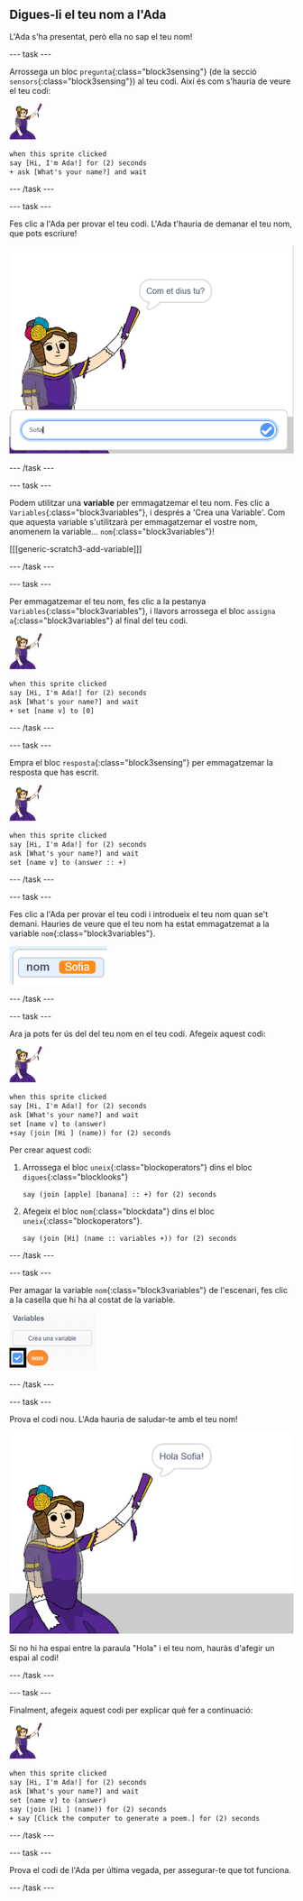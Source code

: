 ## Digues-li el teu nom a l'Ada

L'Ada s'ha presentat, però ella no sap el teu nom!

\--- task \---

Arrossega un bloc `pregunta`{:class="block3sensing"} (de la secció `sensors`{:class="block3sensing"}) al teu codi. Així és com s'hauria de veure el teu codi:

![personatge de l'ada](images/ada-sprite.png)

```blocks3
when this sprite clicked
say [Hi, I'm Ada!] for (2) seconds
+ ask [What's your name?] and wait
```

\--- /task \---

\--- task \---

Fes clic a l'Ada per provar el teu codi. L'Ada t'hauria de demanar el teu nom, que pots escriure!

![personatge de l'ada preguntant el teu nom](images/poetry-input.png)

\--- /task \---

\--- task \---

Podem utilitzar una **variable** per emmagatzemar el teu nom. Fes clic a `Variables`{:class="block3variables"}, i després a 'Crea una Variable'. Com que aquesta variable s'utilitzarà per emmagatzemar el vostre nom, anomenem la variable... `nom`{:class="block3variables"}!

[[[generic-scratch3-add-variable]]]

\--- /task \---

\--- task \---

Per emmagatzemar el teu nom, fes clic a la pestanya `Variables`{:class="block3variables"}, i llavors arrossega el bloc `assigna a`{:class="block3variables"} al final del teu codi.

![personatge de l'ada](images/ada-sprite.png)

```blocks3
when this sprite clicked
say [Hi, I'm Ada!] for (2) seconds
ask [What's your name?] and wait
+ set [name v] to [0]
```

\--- /task \---

\--- task \---

Empra el bloc `resposta`{:class="block3sensing"} per emmagatzemar la resposta que has escrit.

![personatge de l'ada](images/ada-sprite.png)

```blocks3
when this sprite clicked
say [Hi, I'm Ada!] for (2) seconds
ask [What's your name?] and wait
set [name v] to (answer :: +)
```

\--- /task \---

\--- task \---

Fes clic a l'Ada per provar el teu codi i introdueix el teu nom quan se't demani. Hauries de veure que el teu nom ha estat emmagatzemat a la variable `nom`{:class="block3variables"}.

![captura de pantalla](images/poetry-name-test.png)

\--- /task \---

\--- task \---

Ara ja pots fer ús del del teu nom en el teu codi. Afegeix aquest codi:

![personatge de l'ada](images/ada-sprite.png)

```blocks3
when this sprite clicked
say [Hi, I'm Ada!] for (2) seconds
ask [What's your name?] and wait
set [name v] to (answer)
+say (join [Hi ] (name)) for (2) seconds 
```

Per crear aquest codi:

1. Arrossega el bloc `uneix`{:class="blockoperators"} dins el bloc `digues`{:class="blocklooks"}
    
    ```blocks3
    say (join [apple] [banana] :: +) for (2) seconds
    ```

2. Afegeix el bloc `nom`{:class="blockdata"} dins el bloc `uneix`{:class="blockoperators"}.
    
    ```blocks3
    say (join [Hi] (name :: variables +)) for (2) seconds
    ```

\--- /task \---

\--- task \---

Per amagar la variable `nom`{:class="block3variables"} de l'escenari, fes clic a la casella que hi ha al costat de la variable.

![casella de la variable nom](images/poetry-tick-annotated.png)

\--- /task \---

\--- task \---

Prova el codi nou. L'Ada hauria de saludar-te amb el teu nom!

![captura de pantalla](images/poetry-name-test2.png)

Si no hi ha espai entre la paraula "Hola" i el teu nom, hauràs d'afegir un espai al codi!

\--- /task \---

\--- task \---

Finalment, afegeix aquest codi per explicar què fer a continuació:

![personatge de l'ada](images/ada-sprite.png)

```blocks3
when this sprite clicked
say [Hi, I'm Ada!] for (2) seconds
ask [What's your name?] and wait
set [name v] to (answer)
say (join [Hi ] (name)) for (2) seconds 
+ say [Click the computer to generate a poem.] for (2) seconds 
```

\--- /task \---

\--- task \---

Prova el codi de l'Ada per última vegada, per assegurar-te que tot funciona.

\--- /task \---